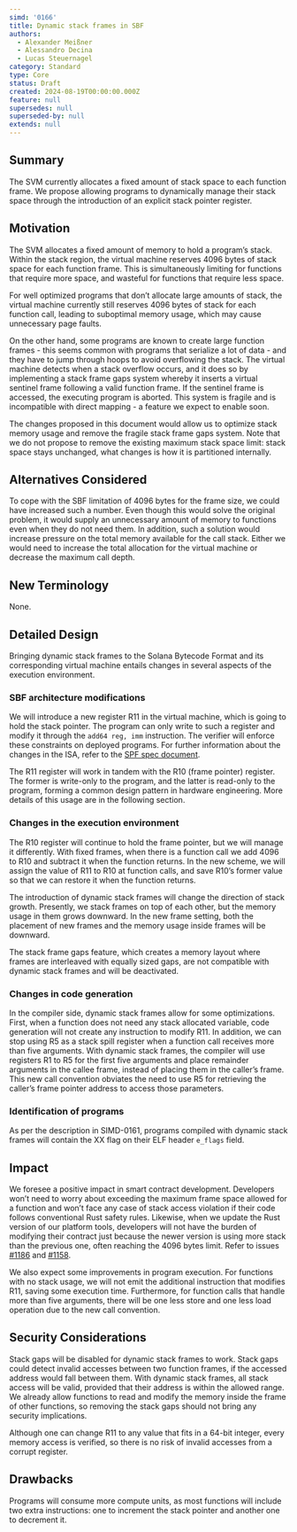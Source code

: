 ```yaml
---
simd: '0166'
title: Dynamic stack frames in SBF
authors:
  - Alexander Meißner
  - Alessandro Decina
  - Lucas Steuernagel
category: Standard
type: Core
status: Draft
created: 2024-08-19T00:00:00.000Z
feature: null
supersedes: null
superseded-by: null
extends: null
---
```


## Summary

The SVM currently allocates a fixed amount of stack space to each function 
frame. We propose allowing programs to dynamically manage their stack space 
through the introduction of an explicit stack pointer register. 

## Motivation

The SVM allocates a fixed amount of memory to hold a program’s stack. Within 
the stack region, the virtual machine reserves 4096 bytes of stack space for 
each function frame. This is simultaneously limiting for functions that 
require more space, and wasteful for functions that require less space.

For well optimized programs that don’t allocate large amounts of stack, the 
virtual machine currently still reserves 4096 bytes of stack for each 
function call, leading to suboptimal memory usage, which may cause 
unnecessary page faults.

On the other hand, some programs are known to create large function frames - 
this seems common with programs that serialize a lot of data - and they have 
to jump through hoops to avoid overflowing the stack. The virtual machine 
detects when a stack overflow occurs, and it does so by implementing a stack 
frame gaps system whereby it inserts a virtual sentinel frame following a 
valid function frame. If the sentinel frame is accessed, the executing program 
is aborted. This system is fragile and is incompatible with direct mapping - 
a feature we expect to enable soon. 

The changes proposed in this document would allow us to optimize stack memory 
usage and remove the fragile stack frame gaps system. Note that we do not 
propose to remove the existing maximum stack space limit: stack space stays 
unchanged, what changes is how it is partitioned internally.

## Alternatives Considered

To cope with the SBF limitation of 4096 bytes for the frame size, we could 
have increased such a number. Even though this would solve the original 
problem, it would supply an unnecessary amount of memory to functions even 
when they do not need them. In addition, such a solution would increase 
pressure on the total memory available for the call stack. Either we would 
need to increase the total allocation for the virtual machine or decrease the 
maximum call depth.

## New Terminology

None.

## Detailed Design

Bringing dynamic stack frames to the Solana Bytecode Format and its 
corresponding virtual machine entails changes in several aspects of the 
execution environment.

### SBF architecture modifications


We will introduce a new register R11 in the virtual machine, which is going 
to hold the stack pointer. The program can only write to such a register and 
modify it through the `add64 reg, imm` instruction. The verifier will enforce 
these constraints on deployed programs. For further information about the 
changes in the ISA, refer to the [SPF spec document](https://github.com/solana-labs/rbpf/blob/main/doc/bytecode.md).

The R11 register will work in tandem with the R10 (frame pointer) register. 
The former is write-only to the program, and the latter is read-only to the 
program, forming a common design pattern in hardware engineering. More 
details of this usage are in the following section.

### Changes in the execution environment

The R10 register will continue to hold the frame pointer, but we will manage 
it differently. With fixed frames, when there is a function call we add 4096 
to R10 and subtract it when the function returns. In the new scheme, we will 
assign the value of R11 to R10 at function calls, and save R10’s former value 
so that we can restore it when the function returns.

The introduction of dynamic stack frames will change the direction of stack 
growth. Presently, we stack frames on top of each other, but the memory usage 
in them grows downward. In the new frame setting, both the placement of new 
frames and the memory usage inside frames will be downward.

The stack frame gaps feature, which creates a memory layout where frames are 
interleaved with equally sized gaps, are not compatible with dynamic stack 
frames and will be deactivated.

### Changes in code generation

In the compiler side, dynamic stack frames allow for some optimizations. 
First, when a function does not need any stack allocated variable, code 
generation will not create any instruction to modify R11. In addition, we 
can stop using R5 as a stack spill register when a function call receives 
more than five arguments. With dynamic stack frames, the compiler will use 
registers R1 to R5 for the first five arguments and place remainder arguments 
in the callee frame, instead of placing them in the caller’s frame. This new 
call convention obviates the need to use R5 for retrieving the caller’s frame 
pointer address to access those parameters.

### Identification of programs

As per the description in SIMD-0161, programs compiled with dynamic stack 
frames will contain the XX flag on their ELF header `e_flags` field.

## Impact

We foresee a positive impact in smart contract development. Developers won’t 
need to worry about exceeding the maximum frame space allowed for a function 
and won’t face any case of stack access violation if their code follows 
conventional Rust safety rules. Likewise, when we update the Rust version of 
our platform tools, developers will not have the burden of modifying their 
contract just because the newer version is using more stack than the previous 
one, often reaching the 4096 bytes limit. Refer to issues 
[#1186](https://github.com/anza-xyz/agave/issues/1186) and 
[#1158](https://github.com/anza-xyz/agave/issues/1158).

We also expect some improvements in program execution. For functions with no 
stack usage, we will not emit the additional instruction that modifies R11, 
saving some execution time. Furthermore, for function calls that handle more 
than five arguments, there will be one less store and one less load operation 
due to the new call convention.

## Security Considerations

Stack gaps will be disabled for dynamic stack frames to work. Stack gaps could 
detect invalid accesses between two function frames, if the accessed address 
would fall between them. With dynamic stack frames, all stack access will be 
valid, provided that their address is within the allowed range. We already 
allow functions to read and modify the memory inside the frame of other 
functions, so removing the stack gaps should not bring any security 
implications.

Although one can change R11 to any value that fits in a 64-bit integer, every 
memory access is verified, so there is no risk of invalid accesses from a 
corrupt register.

## Drawbacks

Programs will consume more compute units, as most functions will include two 
extra instructions: one to increment the stack pointer and another one to 
decrement it.
